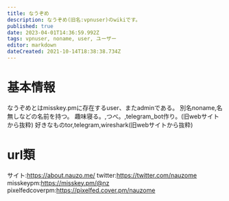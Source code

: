 ```yaml
---
title: なうぞめ
description: なうぞめ(旧名:vpnuser)のwikiです。
published: true
date: 2023-04-01T14:36:59.992Z
tags: vpnuser, noname, user, ユーザー
editor: markdown
dateCreated: 2021-10-14T18:38:38.734Z
---
```


# 基本情報
なうぞめとはmisskey.pmに存在するuser、またadminである。
別名noname,名無しなどの名前を持つ。
趣味寝る。,つべ。,telegram_bot作り。(旧webサイトから抜粋)
好きなものtor,telegram,wireshark(旧webサイトから抜粋)
# url類
サイト:https://about.nauzo.me/
twitter:https://twitter.com/nauzome
misskeypm:https://misskey.pm/@nz
pixelfedcoverpm:https://pixelfed.cover.pm/nauzome
